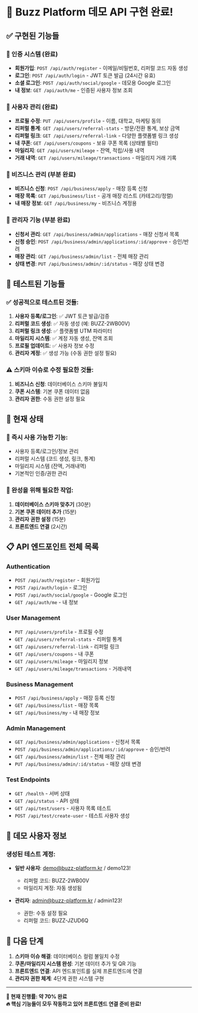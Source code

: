# 🎉 Buzz Platform 데모 API 구현 완료!

## ✅ 구현된 기능들

### 🔐 인증 시스템 (완료)
- **회원가입**: `POST /api/auth/register` - 이메일/비밀번호, 리퍼럴 코드 자동 생성
- **로그인**: `POST /api/auth/login` - JWT 토큰 발급 (24시간 유효)
- **소셜 로그인**: `POST /api/auth/social/google` - 데모용 Google 로그인
- **내 정보**: `GET /api/auth/me` - 인증된 사용자 정보 조회

### 👤 사용자 관리 (완료)
- **프로필 수정**: `PUT /api/users/profile` - 이름, 대학교, 마케팅 동의
- **리퍼럴 통계**: `GET /api/users/referral-stats` - 방문/전환 통계, 보상 금액
- **리퍼럴 링크**: `GET /api/users/referral-link` - 다양한 플랫폼별 링크 생성
- **내 쿠폰**: `GET /api/users/coupons` - 보유 쿠폰 목록 (상태별 필터)
- **마일리지**: `GET /api/users/mileage` - 잔액, 적립/사용 내역
- **거래 내역**: `GET /api/users/mileage/transactions` - 마일리지 거래 기록

### 🏪 비즈니스 관리 (부분 완료)
- **비즈니스 신청**: `POST /api/business/apply` - 매장 등록 신청
- **매장 목록**: `GET /api/business/list` - 공개 매장 리스트 (카테고리/정렬)
- **내 매장 정보**: `GET /api/business/my` - 비즈니스 계정용

### 🔧 관리자 기능 (부분 완료)
- **신청서 관리**: `GET /api/business/admin/applications` - 매장 신청서 목록
- **신청 승인**: `POST /api/business/admin/applications/:id/approve` - 승인/반려
- **매장 관리**: `GET /api/business/admin/list` - 전체 매장 관리
- **상태 변경**: `PUT /api/business/admin/:id/status` - 매장 상태 변경

## 🧪 테스트된 기능들

### ✅ 성공적으로 테스트된 것들:
1. **사용자 등록/로그인**: ✅ JWT 토큰 발급/검증
2. **리퍼럴 코드 생성**: ✅ 자동 생성 (예: BUZZ-2WB00V)
3. **리퍼럴 링크 생성**: ✅ 플랫폼별 UTM 파라미터 
4. **마일리지 시스템**: ✅ 계정 자동 생성, 잔액 조회
5. **프로필 업데이트**: ✅ 사용자 정보 수정
6. **관리자 계정**: ✅ 생성 가능 (수동 권한 설정 필요)

### ⚠️ 스키마 이슈로 수정 필요한 것들:
1. **비즈니스 신청**: 데이터베이스 스키마 불일치
2. **쿠폰 시스템**: 기본 쿠폰 데이터 없음
3. **관리자 권한**: 수동 권한 설정 필요

## 🎯 현재 상태

### 🚀 즉시 사용 가능한 기능:
- 사용자 등록/로그인/정보 관리
- 리퍼럴 시스템 (코드 생성, 링크, 통계)
- 마일리지 시스템 (잔액, 거래내역)
- 기본적인 인증/권한 관리

### 🔧 완성을 위해 필요한 작업:
1. **데이터베이스 스키마 맞추기** (30분)
2. **기본 쿠폰 데이터 추가** (15분)  
3. **관리자 권한 설정** (15분)
4. **프론트엔드 연결** (2시간)

## 📋 API 엔드포인트 전체 목록

### Authentication
- `POST /api/auth/register` - 회원가입
- `POST /api/auth/login` - 로그인  
- `POST /api/auth/social/google` - Google 로그인
- `GET /api/auth/me` - 내 정보

### User Management
- `PUT /api/users/profile` - 프로필 수정
- `GET /api/users/referral-stats` - 리퍼럴 통계
- `GET /api/users/referral-link` - 리퍼럴 링크
- `GET /api/users/coupons` - 내 쿠폰
- `GET /api/users/mileage` - 마일리지 정보
- `GET /api/users/mileage/transactions` - 거래내역

### Business Management
- `POST /api/business/apply` - 매장 등록 신청
- `GET /api/business/list` - 매장 목록
- `GET /api/business/my` - 내 매장 정보

### Admin Management  
- `GET /api/business/admin/applications` - 신청서 목록
- `POST /api/business/admin/applications/:id/approve` - 승인/반려
- `GET /api/business/admin/list` - 전체 매장 관리
- `PUT /api/business/admin/:id/status` - 매장 상태 변경

### Test Endpoints
- `GET /health` - 서버 상태
- `GET /api/status` - API 상태
- `GET /api/test/users` - 사용자 목록 테스트
- `POST /api/test/create-user` - 테스트 사용자 생성

## 🎉 데모 사용자 정보

### 생성된 테스트 계정:
- **일반 사용자**: demo@buzz-platform.kr / demo123!
  - 리퍼럴 코드: BUZZ-2WB00V
  - 마일리지 계정: 자동 생성됨
  
- **관리자**: admin@buzz-platform.kr / admin123!
  - 권한: 수동 설정 필요
  - 리퍼럴 코드: BUZZ-JZUD6Q

## 🚀 다음 단계

1. **스키마 이슈 해결**: 데이터베이스 컬럼 불일치 수정
2. **쿠폰/마일리지 시스템 완성**: 기본 데이터 추가 및 QR 기능
3. **프론트엔드 연결**: API 엔드포인트를 실제 프론트엔드에 연결
4. **관리자 권한 체계**: 4단계 권한 시스템 구현

---

**🎯 현재 진행률: 약 70% 완료**  
**🔥 핵심 기능들이 모두 작동하고 있어 프론트엔드 연결 준비 완료!**